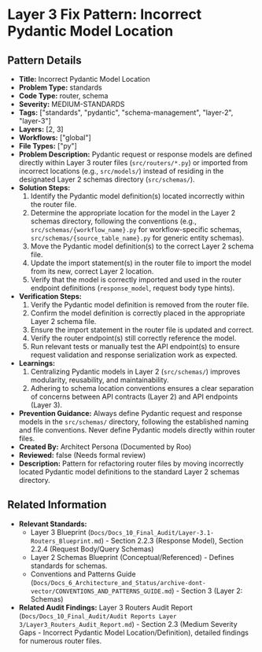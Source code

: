 # Layer 3 Fix Pattern: Incorrect Pydantic Model Location

## Pattern Details

*   **Title:** Incorrect Pydantic Model Location
*   **Problem Type:** standards
*   **Code Type:** router, schema
*   **Severity:** MEDIUM-STANDARDS
*   **Tags:** ["standards", "pydantic", "schema-management", "layer-2", "layer-3"]
*   **Layers:** [2, 3]
*   **Workflows:** ["global"]
*   **File Types:** ["py"]
*   **Problem Description:** Pydantic request or response models are defined directly within Layer 3 router files (`src/routers/*.py`) or imported from incorrect locations (e.g., `src/models/`) instead of residing in the designated Layer 2 schemas directory (`src/schemas/`).
*   **Solution Steps:**
    1.  Identify the Pydantic model definition(s) located incorrectly within the router file.
    2.  Determine the appropriate location for the model in the Layer 2 schemas directory, following the conventions (e.g., `src/schemas/{workflow_name}.py` for workflow-specific schemas, `src/schemas/{source_table_name}.py` for generic entity schemas).
    3.  Move the Pydantic model definition(s) to the correct Layer 2 schema file.
    4.  Update the import statement(s) in the router file to import the model from its new, correct Layer 2 location.
    5.  Verify that the model is correctly imported and used in the router endpoint definitions (`response_model`, request body type hints).
*   **Verification Steps:**
    1.  Verify the Pydantic model definition is removed from the router file.
    2.  Confirm the model definition is correctly placed in the appropriate Layer 2 schema file.
    3.  Ensure the import statement in the router file is updated and correct.
    4.  Verify the router endpoint(s) still correctly reference the model.
    5.  Run relevant tests or manually test the API endpoint(s) to ensure request validation and response serialization work as expected.
*   **Learnings:**
    1.  Centralizing Pydantic models in Layer 2 (`src/schemas/`) improves modularity, reusability, and maintainability.
    2.  Adhering to schema location conventions ensures a clear separation of concerns between API contracts (Layer 2) and API endpoints (Layer 3).
*   **Prevention Guidance:** Always define Pydantic request and response models in the `src/schemas/` directory, following the established naming and file conventions. Never define Pydantic models directly within router files.
*   **Created By:** Architect Persona (Documented by Roo)
*   **Reviewed:** false (Needs formal review)
*   **Description:** Pattern for refactoring router files by moving incorrectly located Pydantic model definitions to the standard Layer 2 schemas directory.

## Related Information

*   **Relevant Standards:**
    *   Layer 3 Blueprint (`Docs/Docs_10_Final_Audit/Layer-3.1-Routers_Blueprint.md`) - Section 2.2.3 (Response Model), Section 2.2.4 (Request Body/Query Schemas)
    *   Layer 2 Schemas Blueprint (Conceptual/Referenced) - Defines standards for schemas.
    *   Conventions and Patterns Guide (`Docs/Docs_6_Architecture_and_Status/archive-dont-vector/CONVENTIONS_AND_PATTERNS_GUIDE.md`) - Section 3 (Layer 2: Schemas)
*   **Related Audit Findings:** Layer 3 Routers Audit Report (`Docs/Docs_10_Final_Audit/Audit Reports Layer 3/Layer3_Routers_Audit_Report.md`) - Section 2.3 (Medium Severity Gaps - Incorrect Pydantic Model Location/Definition), detailed findings for numerous router files.